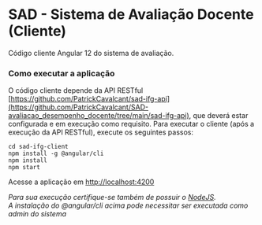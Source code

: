 # SAD - Sistema de Avaliação Docente (Cliente)
Código cliente Angular 12 do sistema de avaliação.
### Como executar a aplicação
O código cliente depende da API RESTful [https://github.com/PatrickCavalcant/sad-ifg-api](https://github.com/PatrickCavalcant/SAD-avaliacao_desempenho_docente/tree/main/sad-ifg-api), que deverá estar configurada e em execução como requisito.
Para executar o cliente (após a execução da API RESTful), execute os seguintes passos:
```
cd sad-ifg-client
npm install -g @angular/cli
npm install
npm start
```
Acesse a aplicação em [http://localhost:4200](http://localhost:4200)  

*Para sua execução certifique-se também de possuir o [NodeJS](http://nodejs.org).*  
*A instalação do @angular/cli acima pode necessitar ser executada como admin do sistema*  

